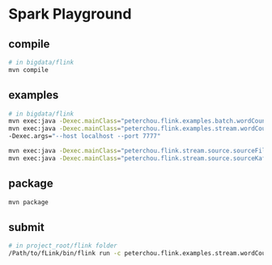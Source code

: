 # Spark Playground

## compile

``` bash
# in bigdata/flink
mvn compile
```


## examples

``` bash
# in bigdata/flink
mvn exec:java -Dexec.mainClass="peterchou.flink.examples.batch.wordCount.BatchWordCount"
mvn exec:java -Dexec.mainClass="peterchou.flink.examples.stream.wordCount.StreamWordCount" \
-Dexec.args="--host localhost --port 7777"

mvn exec:java -Dexec.mainClass="peterchou.flink.stream.source.sourceFile.SourceFile"
mvn exec:java -Dexec.mainClass="peterchou.flink.stream.source.sourceKafka.SourceKafka"
```

## package

``` bash
mvn package
```

## submit

``` bash
# in project_root/flink folder
/Path/to/fLink/bin/flink run -c peterchou.flink.examples.stream.wordCount.StreamWordCount -p 1 ./target/flink-1.0-SNAPSHOT-jar-with-dependencies.jar --host localhost --port 7777
```
